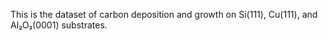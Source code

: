 This is the dataset of carbon deposition and growth on Si(111), Cu(111), and Al₂O₃(0001) substrates.
